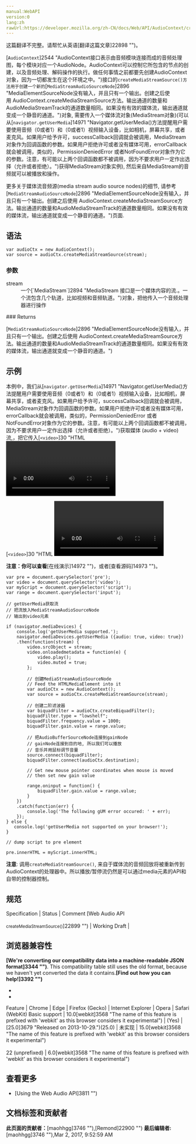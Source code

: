 ```yaml
---
manual:WebAPI
version:0
lang:zh
rawUrl:https://developer.mozilla.org/zh-CN/docs/Web/API/AudioContext/createMediaStreamSource
---
```




这篇翻译不完整。请帮忙从英语[翻译这篇文章]22898 "")。






[`AudioContext`]2544 "AudioContext接口表示由音频模块连接而成的音频处理图，每个模块对应一个AudioNode。AudioContext可以控制它所包含的节点的创建，以及音频处理、解码操作的执行。做任何事情之前都要先创建AudioContext对象，因为一切都发生在这个环境之中。")接口的`createMediaStreamSource()方法用于创建一个新的`[`MediaStreamAudioSourceNode`]2896 "MediaElementSourceNode没有输入，并且只有一个输出。创建之后使用 AudioContext.createMediaStreamSource方法。输出通道的数量和AudioMediaStreamTrack的通道数量相同。如果没有有效的媒体流，输出通道就变成一个静音的通道。")对象, 需要传入一个媒体流对象(MediaStream对象)(可以从[`navigator.getUserMedia`]14971 "Navigator.getUserMedia()方法提醒用户需要使用音频（0或者1）和（0或者1）视频输入设备，比如相机，屏幕共享，或者麦克风。如果用户给予许可，successCallback回调就会被调用，MediaStream对象作为回调函数的参数。如果用户拒绝许可或者没有媒体可用，errorCallback就会被调用，类似的，PermissionDeniedError 或者NotFoundError对象作为它的参数。注意，有可能以上两个回调函数都不被调用，因为不要求用户一定作出选择（允许或者拒绝）。")获得MediaStream对象实例), 然后来自MediaStream的音频就可以被播放和操作。




更多关于媒体流音频源(media stream audio source nodes)的细节, 请参考[`MediaStreamAudioSourceNode`]2896 "MediaElementSourceNode没有输入，并且只有一个输出。创建之后使用 AudioContext.createMediaStreamSource方法。输出通道的数量和AudioMediaStreamTrack的通道数量相同。如果没有有效的媒体流，输出通道就变成一个静音的通道。")页面.


## 语法<a name="语法"></a>

```
var audioCtx = new AudioContext();
var source = audioCtx.createMediaStreamSource(stream);
```

### 参数<a name="参数"></a>
<dl><dt id=''>stream</dt><dd>一个[`MediaStream`]2894 "MediaStream 接口是一个媒体内容的流.。一个流包含几个轨道，比如视频和音频轨道。")对象，把他传入一个音频处理器进行操作</dd></dl>
### Returns<a name="Returns"></a>


[`MediaStreamAudioSourceNode`]2896 "MediaElementSourceNode没有输入，并且只有一个输出。创建之后使用 AudioContext.createMediaStreamSource方法。输出通道的数量和AudioMediaStreamTrack的通道数量相同。如果没有有效的媒体流，输出通道就变成一个静音的通道。")


## 示例<a name="示例"></a>


本例中，我们从[`navigator.getUserMedia`]14971 "Navigator.getUserMedia()方法提醒用户需要使用音频（0或者1）和（0或者1）视频输入设备，比如相机，屏幕共享，或者麦克风。如果用户给予许可，successCallback回调就会被调用，MediaStream对象作为回调函数的参数。如果用户拒绝许可或者没有媒体可用，errorCallback就会被调用，类似的，PermissionDeniedError 或者NotFoundError对象作为它的参数。注意，有可能以上两个回调函数都不被调用，因为不要求用户一定作出选择（允许或者拒绝）。")获取媒体 (audio + video) 流,，把它传入[`<video>`]30 "HTML <video> 元素 用于在HTML或者XHTML文档中嵌入视频内容。")中播放，并把视频调成静音，然后把获取到的audio传入[`MediaStreamAudioSourceNode`]2896 "MediaElementSourceNode没有输入，并且只有一个输出。创建之后使用 AudioContext.createMediaStreamSource方法。输出通道的数量和AudioMediaStreamTrack的通道数量相同。如果没有有效的媒体流，输出通道就变成一个静音的通道。")。接下来我们把获取到的audio传入[`BiquadFilterNode`]2563 "BiquadFilterNode接口表示一个简单低阶滤波器(双二阶滤波器), 通过 AudioContext.createBiquadFilter() 方法创建. 它是一个能表示不同类型的过滤器，声调控制设备，图形均衡器的AudioNode .")(可以把声音转化为低音)，输出到[`AudioDestinationNode`]2547 "AudioDestinationNode可以通过AudioContext.destination属性来查看。").



[`<video>`]30 "HTML <video> 元素 用于在HTML或者XHTML文档中嵌入视频内容。")元素下面滑动杆控制低音过滤器过滤的程度，滑动杆的值越大，低音更明显



**注意：你可以查看**[在线演示]14972 "")，或者[查看源码]14973 "")。



```
var pre = document.querySelector('pre');
var video = document.querySelector('video');
var myScript = document.querySelector('script');
var range = document.querySelector('input');

// getUserMedia获取流
// 把流放入MediaStreamAudioSourceNode
// 输出到video元素

if (navigator.mediaDevices) {
    console.log('getUserMedia supported.');
    navigator.mediaDevices.getUserMedia ({audio: true, video: true})
    .then(function(stream) {
        video.srcObject = stream;
        video.onloadedmetadata = function(e) {
            video.play();
            video.muted = true;
        };

        // 创建MediaStreamAudioSourceNode
        // Feed the HTMLMediaElement into it
        var audioCtx = new AudioContext();
        var source = audioCtx.createMediaStreamSource(stream);

        // 创建二阶滤波器
        var biquadFilter = audioCtx.createBiquadFilter();
        biquadFilter.type = "lowshelf";
        biquadFilter.frequency.value = 1000;
        biquadFilter.gain.value = range.value;

        // 把AudioBufferSourceNode连接到gainNode
        // gainNode连接到目的地, 所以我们可以播放
        // 音乐并用鼠标调节音量
        source.connect(biquadFilter);
        biquadFilter.connect(audioCtx.destination);

        // Get new mouse pointer coordinates when mouse is moved
        // then set new gain value

        range.oninput = function() {
            biquadFilter.gain.value = range.value;
        }
    })
    .catch(function(err) {
        console.log('The following gUM error occured: ' + err);
    });
} else {
   console.log('getUserMedia not supported on your browser!');
}

// dump script to pre element

pre.innerHTML = myScript.innerHTML; 

```


**注意**: 调用`createMediaStreamSource()`, 来自于媒体流的音频回放将被重新传到AudioContext的处理器中。所以播放/暂停流仍然是可以通过media元素的API和自带的控制器控制。







## 规范<a name="规范"></a>
Specification | Status | Comment 
[Web Audio API<br></br><small>createMediaStreamSource()</small>]22899 "") | Working Draft |  


## 浏览器兼容性<a name="浏览器兼容性"></a>


**[We&#39;re converting our compatibility data into a machine-readable JSON format]3344 "")**. This compatibility table still uses the old format, because we haven&#39;t yet converted the data it contains.**[Find out how you can help!]3392 "")**


* 
* 
Feature | Chrome | Edge | Firefox (Gecko) | Internet Explorer | Opera | Safari (WebKit) 
Basic support | 10.0[webkit]3568 "The name of this feature is prefixed with 'webkit' as this browser considers it experimental") | (Yes) | [25.0]3679 "Released on 2013-10-29.")(25.0) | 未实现 | 15.0[webkit]3568 "The name of this feature is prefixed with 'webkit' as this browser considers it experimental")<br></br>22 (unprefixed) | 6.0[webkit]3568 "The name of this feature is prefixed with 'webkit' as this browser considers it experimental") 





## 查看更多<a name="查看更多"></a>

* [Using the Web Audio API]3811 "")



## 文档标签和贡献者
**此页面的贡献者：**[maohhgg]3746 ""),[Remond]22900 "")
**最后编辑者:**[maohhgg]3746 ""),<time>Mar 2, 2017, 9:52:59 AM</time>


